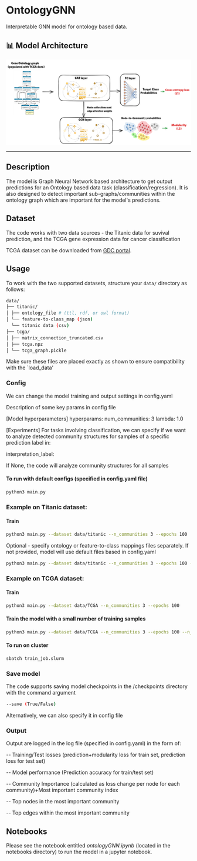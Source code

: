 # OntologyGNN

Interpretable GNN model for ontology based data.

## 📊 Model Architecture

![GNN Architecture](img/GNNmodel.png)

---

## Description

The model is Graph Neural Network based architecture to get output predictions for an Ontology based data task (classification/regression). It is also designed to detect important sub-graphs/communities within the ontology graph which are important for the model's predictions.

## Dataset

The code works with two data sources - the Titanic data for suvival prediction, and the TCGA gene expression data for cancer classification

TCGA dataset can be downloaded from [GDC portal](https://portal.gdc.cancer.gov/). 

## Usage

To work with the two supported datasets, structure your `data/` directory as follows:

```bash
data/
├── titanic/
│ ├── ontology_file # (ttl, rdf, or owl format)
│ └── feature-to-class_map (json)
  └── titanic data (csv)
├── tcga/
│ ├── matrix_connection_truncated.csv
│ ├── tcga.npz
│ └── tcga_graph.pickle
```


Make sure these files are placed exactly as shown to ensure compatibility with the `load_data'

### Config

We can change the model training and output settings in config.yaml

Description of some key params in config file

[Model hyperparameters]
hyperparams:
  num_communities: 3
  lambda: 1.0

[Experiments]
For tasks involving classification, we can specify if we want to analyze detected community structures for samples of a specific prediction label in:

interpretation_label:

If None, the code will analyze community structures for all samples

#### To run with default configs (specified in config.yaml file)

```bash
python3 main.py
```

### Example on Titanic dataset:

#### Train

```bash
python3 main.py --dataset data/titanic --n_communities 3 --epochs 100
```

Optional - specify ontology or feature-to-class mappings files separately. If not provided, model will use default files based in config.yaml

```bash
python3 main.py --dataset data/titanic --n_communities 3 --epochs 100 --ontology_file ontology.ttl
```

### Example on TCGA dataset:


#### Train


```bash
python3 main.py --dataset data/TCGA --n_communities 3 --epochs 100
```


#### Train the model with a small number of training samples

```bash
python3 main.py --dataset data/TCGA --n_communities 3 --epochs 100 --n_samples 1000
```

#### To run on cluster

```bash
sbatch train_job.slurm
```

### Save model 

The code supports saving model checkpoints in the /checkpoints directory with the command argument

```bash
--save (True/False)
```
Alternatively, we can also specify it in config file

### Output

Output are logged in the log file (specified in config.yaml) in the form of:

-- Training/Test losses (prediction+modularity loss for train set, prediction loss for test set)

-- Model performance (Prediction accuracy for train/test set)

-- Community Importance (calculated as loss change per node for each community)+Most important community index

-- Top nodes in the most important community

-- Top edges within the most important community

##  Notebooks

Please see the notebook entitled *ontologyGNN.ipynb* (located in the notebooks directory) to run the model in a jupyter notebook. 